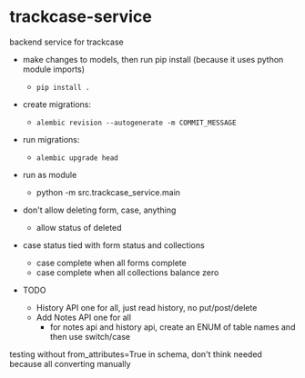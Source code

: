 # trackcase-service
backend service for trackcase

* make changes to models, then run pip install (because it uses python module imports)
  * `pip install .`
* create migrations:
  * `alembic revision --autogenerate -m COMMIT_MESSAGE`
* run migrations:
  * `alembic upgrade head`
* run as module
  * python -m src.trackcase_service.main

* don't allow deleting form, case, anything
  * allow status of deleted
* case status tied with form status and collections
  * case complete when all forms complete
  * case complete when all collections balance zero

* TODO
  * History API one for all, just read history, no put/post/delete
  * Add Notes API one for all
    * for notes api and history api, create an ENUM of table names and then use switch/case

testing without from_attributes=True in schema, don't think needed because all converting manually
